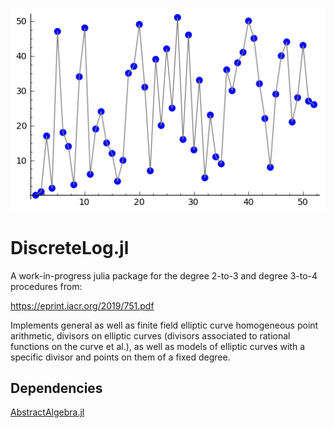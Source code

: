 <p align="center">
    <img src="./docs/src/assets/logo.png" alt="DiscreteLog.jl" />
    </p>

# DiscreteLog.jl

A work-in-progress julia package for the degree 2-to-3 and 
degree 3-to-4 procedures from:

https://eprint.iacr.org/2019/751.pdf

Implements general as well as finite field elliptic curve homogeneous 
point arithmetic, divisors on elliptic curves (divisors associated 
to rational functions on the curve et al.), as well as models of 
elliptic curves with a specific divisor and points on them 
of a fixed degree.

## Dependencies
[AbstractAlgebra.jl](https://github.com/wbhart/AbstractAlgebra.jl)
